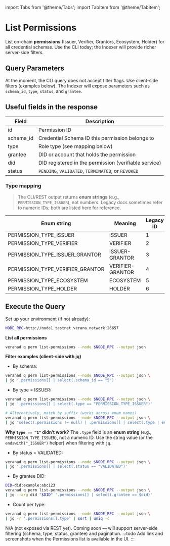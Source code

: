 import Tabs from '@theme/Tabs';
import TabItem from '@theme/TabItem';

# List Permissions

List on-chain **permissions** (Issuer, Verifier, Grantors, Ecosystem, Holder) for all credential schemas. Use the CLI today; the Indexer will provide richer server-side filters.

## Query Parameters

At the moment, the CLI query does not accept filter flags. Use client-side filters (examples below). The Indexer will expose parameters such as `schema_id`, `type`, `status`, and `grantee`.

## Useful fields in the response

| Field      | Description                                              |
|------------|----------------------------------------------------------|
| id         | Permission ID                                            |
| schema_id  | Credential Schema ID this permission belongs to          |
| type       | Role type (see mapping below)                            |
| grantee    | DID or account that holds the permission                 |
| did        | DID registered in the permission (verifiable service)   |
| status     | `PENDING`, `VALIDATED`, `TERMINATED`, or `REVOKED`       |

### Type mapping

> The CLI/REST output returns **enum strings** (e.g., `PERMISSION_TYPE_ISSUER`), not numbers. Legacy docs sometimes refer to numeric IDs; both are listed here for reference.

| Enum string                    | Meaning           | Legacy ID |
|--------------------------------|-------------------|-----------|
| PERMISSION_TYPE_ISSUER         | ISSUER            | 1         |
| PERMISSION_TYPE_VERIFIER       | VERIFIER          | 2         |
| PERMISSION_TYPE_ISSUER_GRANTOR | ISSUER-GRANTOR    | 3         |
| PERMISSION_TYPE_VERIFIER_GRANTOR | VERIFIER-GRANTOR | 4         |
| PERMISSION_TYPE_ECOSYSTEM      | ECOSYSTEM         | 5         |
| PERMISSION_TYPE_HOLDER         | HOLDER            | 6         |

## Execute the Query

<Tabs>
  <TabItem value="cli" label="CLI" default>

Set up your environment (if not already):

```bash
NODE_RPC=http://node1.testnet.verana.network:26657
```

**List all permissions**
```bash
veranad q perm list-permissions --node $NODE_RPC --output json
```

**Filter examples (client-side with jq)**

- By schema:
```bash
veranad q perm list-permissions --node $NODE_RPC --output json \
| jq '.permissions[] | select(.schema_id == "5")'
```

- By type = ISSUER:
```bash
veranad q perm list-permissions --node $NODE_RPC --output json \
| jq '.permissions[] | select(.type == "PERMISSION_TYPE_ISSUER")'
```
```bash
# Alternatively, match by suffix (works across enum names)
veranad q perm list-permissions --node $NODE_RPC --output json \
| jq 'select(.permissions != null) | .permissions[] | select(.type | endswith("_ISSUER"))'
```

**Why `type == "1"` didn’t work?** The `.type` field is an **enum string** (e.g., `PERMISSION_TYPE_ISSUER`), not a numeric ID. Use the string value (or the `endswith("_ISSUER")` helper) when filtering with `jq`.

- By status = VALIDATED:
```bash
veranad q perm list-permissions --node $NODE_RPC --output json \
| jq '.permissions[] | select(.status == "VALIDATED")'
```

- By grantee DID:
```bash
DID=did:example:abc123
veranad q perm list-permissions --node $NODE_RPC --output json \
| jq --arg did "$DID" '.permissions[] | select(.grantee == $did)'
```

- Count per type:
```bash
veranad q perm list-permissions --node $NODE_RPC --output json \
| jq -r '.permissions[].type' | sort | uniq -c
```

  </TabItem>

  <TabItem value="api" label="API">
  N/A (not exposed via REST yet).
  </TabItem>

  <TabItem value="indexer" label="Indexer">
  Coming soon — will support server-side filtering (schema, type, status, grantee) and pagination.
  </TabItem>

  <TabItem value="frontend" label="Frontend">
    :::todo
    Add link and screenshots when the Permissions list is available in the UI.
    :::
  </TabItem>
</Tabs>
